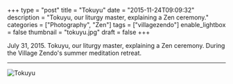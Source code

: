 +++
type = "post"
title = "Tokuyu"
date = "2015-11-24T09:09:32"
description = "Tokuyu, our liturgy master, explaining a Zen ceremony."
categories = ["Photography", "Zen"]
tags = ["villagezendo"]
enable_lightbox = false
thumbnail = "tokuyu.jpg"
draft = false
+++

<p>July 31, 2015. Tokuyu, our liturgy master, explaining a Zen ceremony. During the Village Zendo's summer meditation retreat.</p>
<hr />
<p><img style="display:block; margin-left:auto; margin-right:auto;" src="tokuyu.jpg" alt="Tokuyu" title="Tokuyu" /></p>
    